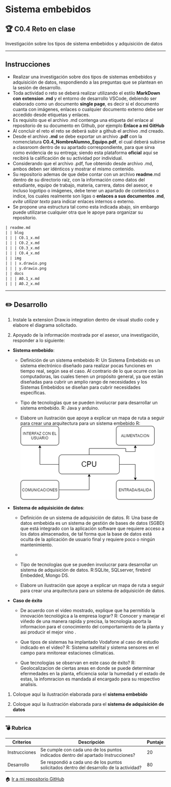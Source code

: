 # Sistema embebidos

## :trophy: C0.4 Reto en clase

Investigación sobre los tipos de sistema embebidos y adquisición de datos

___

## Instrucciones

- Realizar una investigación sobre dos tipos de sistemas embebidos y adquisición de datos, respondiendo a las preguntas que se plantean en la sesión de desarrollo.
- Toda actividad o reto se deberá realizar utilizando el estilo **MarkDown con extension .md** y el entorno de desarrollo VSCode, debiendo ser elaborado como un documento **single page**, es decir si el documento cuanta con imágenes, enlaces o cualquier documento externo debe ser accedido desde etiquetas y enlaces.
- Es requisito que el archivo .md contenga una etiqueta del enlace al repositorio de su documento en Github, por ejemplo **Enlace a mi GitHub**
- Al concluir el reto el reto se deberá subir a github el archivo .md creado.
- Desde el archivo **.md** se debe exportar un archivo **.pdf** con la nomenclatura **C0.4_NombreAlumno_Equipo.pdf**, el cual deberá subirse a classroom dentro de su apartado correspondiente, para que sirva como evidencia de su entrega; siendo esta plataforma **oficial** aquí se recibirá la calificación de su actividad por individual.
- Considerando que el archivo .pdf, fue obtenido desde archivo .md, ambos deben ser idénticos y mostrar el mismo contenido.
- Su repositorio ademas de que debe contar con un archivo **readme**.md dentro de su directorio raíz, con la información como datos del estudiante, equipo de trabajo, materia, carrera, datos del asesor, e incluso logotipo o imágenes, debe tener un apartado de contenidos o indice, los cuales realmente son ligas o **enlaces a sus documentos .md**, _evite utilizar texto_ para indicar enlaces internos o externo.
- Se propone una estructura tal como esta indicada abajo, sin embargo puede utilizarse cualquier otra que le apoye para organizar su repositorio.

  
```
| readme.md
| | blog
| | | C0.1_x.md
| | | C0.2_x.md
| | | C0.3_x.md
| | | C0.4_x.md
| | img
| | | x.drawio.png
| | | y.drawio.png
| | docs
| | | A0.1_x.md
| | | A0.2_x.md
```
___

## :pencil2:  Desarrollo

1. Instale la extension Draw.io integration dentro de visual studio code y elabore el diagrama solicitado.
    
2. Apoyado de la información mostrada por el asesor, una investigación, responder a lo siguiente:

- **Sistema embebido**:

  - Definición de un sistema embebido
    R: Un Sistema Embebido es un sistema electrónico diseñado para realizar pocas funciones en tiempo real, según sea el caso. Al contrario de lo que ocurre con las computadoras, las cuales tienen un propósito general, ya que están diseñadas para cubrir un amplio rango de necesidades y los Sistemas Embebidos se diseñan para cubrir necesidades específicas. 

  - Tipo de tecnologías que se pueden involucrar para desarrollar un sistema embebido.
    R: Java y arduino.

  - Elabore un ilustración que apoye a explicar un mapa de ruta a seguir para crear una arquitectura para un sistema embebido
    R: ![DiagramadeFlujo](../images/ArquitecturaSistemaEmbedido.drawio.png)

- **Sistema de adquisición de datos**:

  - Definición de un sistema de adquisición de datos. R: Una base de datos embebida es un sistema de gestión de bases de datos (SGBD) que está integrado con la aplicación software que requiere acceso a los datos almacenados, de tal forma que la base de datos está oculta de la aplicación de usuario final y requiere poco o ningún mantenimiento.
  - 
  - Tipo de tecnologías que se pueden involucrar para desarrollar un sistema de adquisición de datos. R:SQLite, SQLserver, firebird Embedded,
    Mongo DS.

  - Elabore un ilustración que apoye a explicar un mapa de ruta a seguir para crear una arquitectura para un sistema de adquisición de datos.

- **Caso de éxito**

  - De acuerdo con el video mostrado, explique que ha permitido la innovación tecnológica a la empresa lograr?
    R: Conocer y manejar el viñedo de una manera rapida y precisa, la tecnologia aporta la informacion para el conocimiento del comportamiento
    de la planta y asi producir el mejor vino
    .
  - Que tipos de sistemas ha implantado Vodafone al caso de estudio indicado en el video?
    R: Sistema satelital y sistema sensores en el campo para mnitorear estaciones climaticas.

  - Que tecnologías se observan en este caso de éxito?
    R: Geolocalizacion de ciertas areas en donde se puede determinar efermedades en la planta, eficiencia solar la humedad y el estado de estas, 
    la infomracion es mandada al
    encargado para su respectivo analisis.

1. Coloque aquí la ilustración elaborada para el **sistema embebido**

2. Coloque aquí la ilustración elaborada para el **sistema de adquisición de datos**

___

### :bomb: Rubrica

| Criterios     | Descripción                                                                                  | Puntaje |
| ------------- | -------------------------------------------------------------------------------------------- | ------- |
| Instrucciones | Se cumple con cada uno de los puntos indicados dentro del apartado Instrucciones?            | 20 |
| Desarrollo    | Se respondió a cada uno de los puntos solicitados dentro del desarrollo de la actividad?     | 80      |

   
:house: [Ir a mi repositorio GitHub](https://github.com/abraham22rodriguez/AnalisisAvanzadoDeSoftware_AbrahamRodriguez.git)